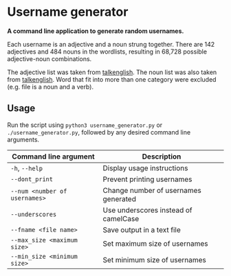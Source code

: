 # Username generator

**A command line application to generate random usernames.**

Each username is an adjective and a noun strung together. There are 142
adjectives and 484 nouns in the wordlists, resulting in 68,728 possible
adjective-noun combinations.

The adjective list was taken from [talkenglish][adjective list source]. The
noun list was also taken from [talkenglish][noun list source]. Word that fit
into more than one category were excluded (e.g. file is a noun and a verb).

## Usage

Run the script using `python3 username_generator.py` or `./username_generator.py`,
followed by any desired command line arguments.

| Command line argument         | Description                          |
| ----------------------------- | ------------------------------------ |
| `-h`, `--help`                | Display usage instructions           |
| `--dont_print`                | Prevent printing usernames           |
| `--num <number of usernames>` | Change number of usernames generated |
| `--underscores`               | Use underscores instead of camelCase |
| `--fname <file name>`         | Save output in a text file           |
| `--max_size <maximum size>`   | Set maximum size of usernames        |
| `--min_size <minimum size>`   | Set minimum size of usernames        |

<!-- Links: -->

[adjective list source]: http://www.talkenglish.com/vocabulary/top-500-adjectives.aspx

[noun list source]: http://www.talkenglish.com/vocabulary/top-1500-nouns.aspx
